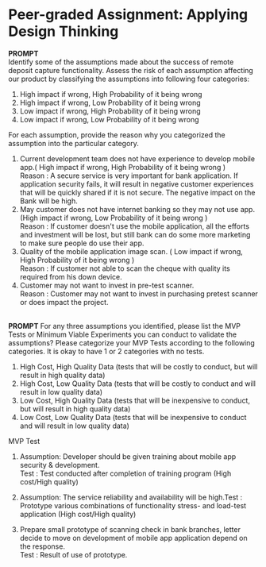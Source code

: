 # Peer-graded Assignment: Applying Design Thinking

<b>PROMPT</b></br>
Identify some of the assumptions made about the success of remote deposit capture functionality. Assess the risk of each assumption affecting our product by classifying the assumptions into following four categories:
</br>
1.	High impact if wrong, High Probability of it being wrong </br>
2.	High impact if wrong, Low Probability of it being wrong </br>
3.	Low impact if wrong, High Probability of it being wrong </br>
4.	Low impact if wrong, Low Probability of it being wrong </br>

For each assumption, provide the reason why you categorized the assumption into the particular category. </br>
1) Current development team does not have experience to develop mobile app.( High impact if wrong, High Probability of it being wrong ) </br>
Reason : A secure service is very important for bank application. If application security fails, it will result in negative customer experiences that will be quickly shared if it is not secure. The negative impact on the Bank will be high. </br>
2)  May customer does not have internet banking so they may not use app. (High impact if wrong, Low Probability of it being wrong ) </br>
Reason :  If customer doesn't use the mobile application, all the efforts and investment will be lost, but still bank can do some more marketing to make sure people do use their app. </br>
3)  Quality of the mobile application image scan. ( Low impact if wrong, High Probability of it being wrong ) </br>
Reason :  If customer not able to scan the cheque with quality its required from his down device. </br>
4)  Customer may not want to invest in pre-test scanner. </br>
Reason : Customer may not want to invest in purchasing pretest scanner or does impact the project.
</br></br>

<b>PROMPT</b>
For any three assumptions you identified, please list the MVP Tests or Minimum Viable Experiments you can conduct to validate the assumptions? Please categorize your MVP Tests according to the following categories. It is okay to have 1 or 2 categories with no tests.
</br>
1.	High Cost, High Quality Data (tests that will be costly to conduct, but will result in high quality data) </br>
2.	High Cost, Low Quality Data (tests that will be costly to conduct and will result in low quality data) </br>
3.	Low Cost, High Quality Data (tests that will be inexpensive to conduct, but will result in high quality data) </br>
4.	Low Cost, Low Quality Data (tests that will be inexpensive to conduct and will result in low quality data) </br>

MVP Test </br>
1)  Assumption: Developer should be given training about mobile app security & development. </br>
Test : Test conducted after completion of training program (High cost/High quality) </br>
2.  Assumption: The service reliability and availability will be high.Test : Prototype various combinations of functionality stress- and load-test application (High cost/High quality)</br>
3) Prepare small prototype of scanning check in bank branches, letter decide to move on development of mobile app application depend on the response. </br>
Test : Result of use of prototype.
